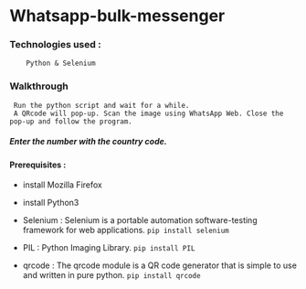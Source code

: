 # Whatsapp-bulk-messenger 


### Technologies used :
        Python & Selenium
        
### Walkthrough 
     Run the python script and wait for a while. 
     A QRcode will pop-up. Scan the image using WhatsApp Web. Close the pop-up and follow the program.

##### Enter the number with the country code.
     
#### Prerequisites :

* install Mozilla Firefox
* install Python3

* Selenium : Selenium is a portable automation software-testing framework for web applications.
                `pip install selenium`
             
* PIL :  Python Imaging Library.
             `pip install PIL`
             
* qrcode : The qrcode module is a QR code generator that is simple to use and written in pure python.                                                                                   `pip install qrcode`
